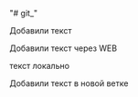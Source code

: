 "# git_" 

Добавили текст


Добавили текст через WEB



текст локально

Добавили текст в новой ветке 
